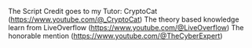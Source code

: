 The Script Credit goes to my Tutor: CryptoCat (https://www.youtube.com/@_CryptoCat)
The theory based knowledge learn from LiveOverflow (https://www.youtube.com/@LiveOverflow)
The honorable mention (https://www.youtube.com/@TheCyberExpert)
